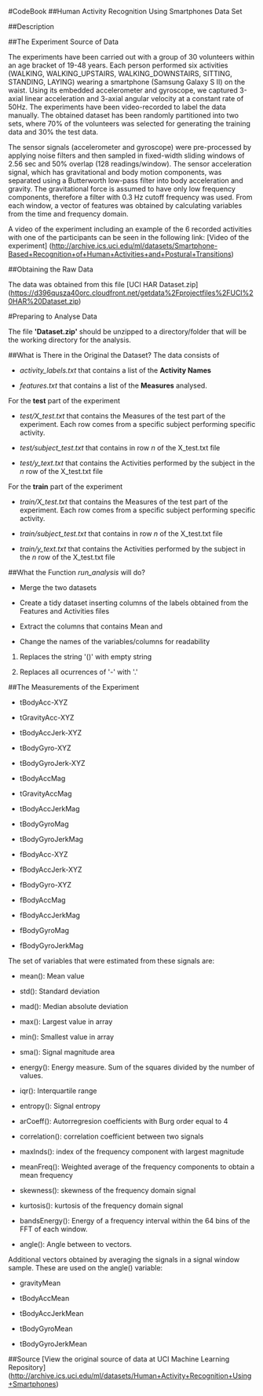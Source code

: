 #CodeBook
##Human Activity Recognition Using Smartphones Data Set



##Description



##The Experiment Source of Data

The experiments have been carried out with a group of 30 volunteers within an age bracket of 19-48 years. Each person performed six activities (WALKING, WALKING_UPSTAIRS, WALKING_DOWNSTAIRS, SITTING, STANDING, LAYING) wearing a smartphone (Samsung Galaxy S II) on the waist. Using its embedded accelerometer and gyroscope, we captured 3-axial linear acceleration and 3-axial angular velocity at a constant rate of 50Hz. The experiments have been video-recorded to label the data manually. The obtained dataset has been randomly partitioned into two sets, where 70% of the volunteers was selected for generating the training data and 30% the test data. 

The sensor signals (accelerometer and gyroscope) were pre-processed by applying noise filters and then sampled in fixed-width sliding windows of 2.56 sec and 50% overlap (128 readings/window). The sensor acceleration signal, which has gravitational and body motion components, was separated using a Butterworth low-pass filter into body acceleration and gravity. The gravitational force is assumed to have only low frequency components, therefore a filter with 0.3 Hz cutoff frequency was used. From each window, a vector of features was obtained by calculating variables from the time and frequency domain.

A video of the experiment including an example of the 6 recorded activities with one of the participants can be seen in the following link: [Video of the experiment] (http://archive.ics.uci.edu/ml/datasets/Smartphone-Based+Recognition+of+Human+Activities+and+Postural+Transitions)



##Obtaining the Raw Data

The data was obtained from this file [UCI HAR Dataset.zip]  (https://d396qusza40orc.cloudfront.net/getdata%2Fprojectfiles%2FUCI%20HAR%20Dataset.zip)


#Preparing to Analyse Data

The file **'Dataset.zip'** should be unzipped to a directory/folder that will be the working directory for the analysis.


##What is There in the Original the Dataset?
The data consists of

- _activity_labels.txt_ that contains a list of the **Activity Names**

- _features.txt_ that contains a list of the **Measures** analysed.


For the **test** part of the experiment 

- _test/X_test.txt_ that contains the Measures of the test part of the experiment. Each row comes from a specific subject performing specific activity.

- _test/subject_test.txt_ that contains in row *n* of the X_test.txt file

- _test/y_text.txt_ that contains the Activities performed by the subject in the *n* row of the X_test.txt  file

For the **train** part of the experiment

- _train/X_test.txt_ that contains the Measures of the test part of the experiment. Each row comes from a specific subject performing specific activity.

- _train/subject_test.txt_ that contains in row *n* of the X_test.txt file

- _train/y_text.txt_ that contains the Activities performed by the subject in the *n* row of the X_test.txt  file




##What the Function *run_analysis* will do?


- Merge the two datasets 

- Create a tidy dataset inserting columns of the labels obtained from the Features and Activities files

- Extract the columns that contains Mean and 

- Change the names of the variables/columns for readability

1. Replaces the string '()' with empty string

2. Replaces all ocurrences of '-' with '.' 


##The Measurements of the Experiment 


- tBodyAcc-XYZ

- tGravityAcc-XYZ

- tBodyAccJerk-XYZ

- tBodyGyro-XYZ

- tBodyGyroJerk-XYZ

- tBodyAccMag

- tGravityAccMag

- tBodyAccJerkMag

- tBodyGyroMag

- tBodyGyroJerkMag

- fBodyAcc-XYZ

- fBodyAccJerk-XYZ

- fBodyGyro-XYZ

- fBodyAccMag

- fBodyAccJerkMag

- fBodyGyroMag

- fBodyGyroJerkMag



The set of variables that were estimated from these signals are: 

- mean(): Mean value

- std(): Standard deviation

- mad(): Median absolute deviation 

- max(): Largest value in array

- min(): Smallest value in array

- sma(): Signal magnitude area

- energy(): Energy measure. Sum of the squares divided by the number of values. 

- iqr(): Interquartile range 

- entropy(): Signal entropy

- arCoeff(): Autorregresion coefficients with Burg order equal to 4

- correlation(): correlation coefficient between two signals

- maxInds(): index of the frequency component with largest magnitude

- meanFreq(): Weighted average of the frequency components to obtain a mean frequency

- skewness(): skewness of the frequency domain signal 

- kurtosis(): kurtosis of the frequency domain signal 

- bandsEnergy(): Energy of a frequency interval within the 64 bins of the FFT of each window.

- angle(): Angle between to vectors.

Additional vectors obtained by averaging the signals in a signal window sample. These are used on the angle() variable:


- gravityMean

- tBodyAccMean

- tBodyAccJerkMean

- tBodyGyroMean

- tBodyGyroJerkMean




##Source
[View the original source of data at UCI Machine Learning Repository] (http://archive.ics.uci.edu/ml/datasets/Human+Activity+Recognition+Using+Smartphones)

